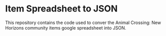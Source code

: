 Item Spreadsheet to JSON
========================

This repository contains the code used to conver the Animal Crossing: New Horizons community items google spreadsheet into JSON.


